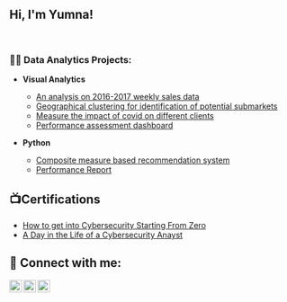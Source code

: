<h2>Hi, I'm Yumna! <br/></h2>
  <br>
  <a></a> 

<h3>👨‍💻 Data Analytics Projects:</h3>

- <b>Visual Analytics </b>
  - [An analysis on 2016-2017 weekly sales data](https://github.com/joshmadakor1/Algorithms-Practice)
  - [Geographical clustering for identification of potential submarkets](https://github.com/joshmadakor1/Algorithms-Practice)
  - [Measure the impact of covid on different clients](https://github.com/joshmadakor1/Algorithms-Practice)
  - [Performance assessment dashboard](https://github.com/joshmadakor1/Algorithms-Practice)

- <b>Python</b>
  - [Composite measure based recommendation system](https://github.com/joshmadakor1/Package-Delivery-Pathfinding-Algorithm)
  - [Performance Report](https://github.com/joshmadakor1/Package-Delivery-Pathfinding-Algorithm)

<h2>📺Certifications</h2>

- [How to get into Cybersecurity Starting From Zero](https://www.youtube.com/watch?v=a83ASGn_V_s)
- [A Day in the Life of a Cybersecurity Anayst](https://www.youtube.com/watch?v=uHy3oM7NnoU)

<h2> 🤳 Connect with me:</h2>

[<img align="left" alt="YumnaZia | Facebook" width="22px" src="https://cdn.jsdelivr.net/npm/simple-icons@v3/icons/facebook.svg" />][Facebook]
[<img align="left" alt="YumnaZia | LinkedIn" width="22px" src="https://cdn.jsdelivr.net/npm/simple-icons@v3/icons/linkedin.svg" />][linkedin]
[<img align="left" alt="YumnaZia | Instagram" width="22px" src="https://cdn.jsdelivr.net/npm/simple-icons@v3/icons/instagram.svg" />][instagram]

[Facebook]: https://www.facebook.com/yumna.z.shaikh/
[instagram]: https://www.instagram.com/yumnaziaa/
[linkedin]: https://www.linkedin.com/in/yumnazia/

<!--
**joshmadakor1/joshmadakor1** is a ✨ _special_ ✨ repository because its `README.md` (this file) appears on your GitHub profile.

Here are some ideas to get you started:

- 🔭 I’m currently working on ...
- 🌱 I’m currently learning ...
- 👯 I’m looking to collaborate on ...
- 🤔 I’m looking for help with ...
- 💬 Ask me about ...
- 📫 How to reach me: ...
- 😄 Pronouns: ...
- ⚡ Fun fact: ...
-->

